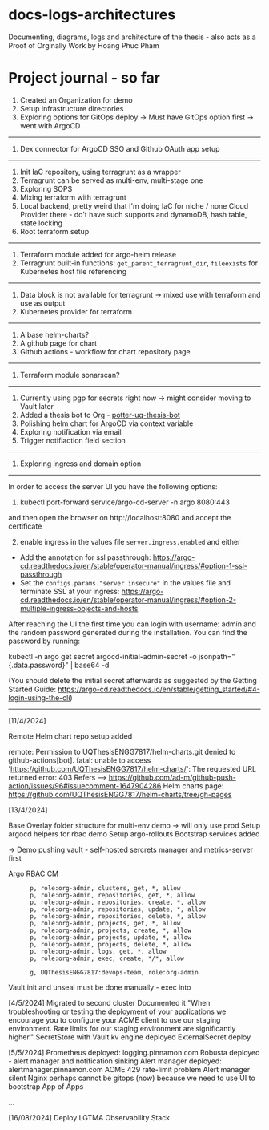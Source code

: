 # docs-logs-architectures
Documenting, diagrams, logs and architecture of the thesis - also acts as a Proof of Orginally Work by Hoang Phuc Pham
# Project journal - so far
1. Created an Organization for demo
2. Setup infrastructure directories
3. Exploring options for GitOps deploy -> Must have GitOps option first -> went with ArgoCD
---
1. Dex connector for ArgoCD SSO and Github OAuth app setup
---
1. Init IaC repository, using terragrunt as a wrapper
2. Terragrunt can be served as multi-env, multi-stage one
3. Exploring SOPS
4. Mixing terraform with terragrunt
5. Local backend, pretty weird that I'm doing IaC for niche / none Cloud Provider there - do't have such supports and dynamoDB, hash table, state locking
6. Root terraform setup
---
1. Terraform module added for argo-helm release
2. Terragrunt built-in functions: `get_parent_terragrunt_dir`, `fileexists` for Kubernetes host file referencing
---
1. Data block is not available for terragrunt -> mixed use with terraform and use as output
2. Kubernetes provider for terraform
---
1. A base helm-charts?
2. A github page for chart
3. Github actions - workflow for chart repository page
---
1. Terraform module sonarscan?
---
1. Currently using pgp for secrets right now -> might consider moving to Vault later
2. Added a thesis bot to Org -  [potter-uq-thesis-bot](https://github.com/potter-uq-thesis-bot)
3. Polishing helm chart for ArgoCD via context variable
4. Exploring notification via email
5. Trigger notifiaction field section
---
1. Exploring ingress and domain option
---

In order to access the server UI you have the following options:

1. kubectl port-forward service/argo-cd-server -n argo 8080:443

and then open the browser on http://localhost:8080 and accept the certificate

2. enable ingress in the values file `server.ingress.enabled` and either
- Add the annotation for ssl passthrough: https://argo-cd.readthedocs.io/en/stable/operator-manual/ingress/#option-1-ssl-passthrough
- Set the `configs.params."server.insecure"` in the values file and terminate SSL at your ingress: https://argo-cd.readthedocs.io/en/stable/operator-manual/ingress/#option-2-multiple-ingress-objects-and-hosts


After reaching the UI the first time you can login with username: admin and the random password generated during the installation. You can find the password by running:

kubectl -n argo get secret argocd-initial-admin-secret -o jsonpath="{.data.password}" | base64 -d

(You should delete the initial secret afterwards as suggested by the Getting Started Guide: https://argo-cd.readthedocs.io/en/stable/getting_started/#4-login-using-the-cli)


---
[11/4/2024]

Remote Helm chart repo setup added

remote: Permission to UQThesisENGG7817/helm-charts.git denied to github-actions[bot].
fatal: unable to access 'https://github.com/UQThesisENGG7817/helm-charts/': The requested URL returned error: 403
Refers --> https://github.com/ad-m/github-push-action/issues/96#issuecomment-1647904286
Helm charts page: https://github.com/UQThesisENGG7817/helm-charts/tree/gh-pages

[13/4/2024]

Base Overlay folder structure for multi-env demo -> will only use prod
Setup argocd helpers for rbac demo
Setup argo-rollouts
Bootstrap services added

-> Demo pushing vault - self-hosted sercrets manager and metrics-server first

Argo RBAC CM
```   p, role:org-admin, applications, *, */*, allow
      p, role:org-admin, clusters, get, *, allow
      p, role:org-admin, repositories, get, *, allow
      p, role:org-admin, repositories, create, *, allow
      p, role:org-admin, repositories, update, *, allow
      p, role:org-admin, repositories, delete, *, allow
      p, role:org-admin, projects, get, *, allow
      p, role:org-admin, projects, create, *, allow
      p, role:org-admin, projects, update, *, allow
      p, role:org-admin, projects, delete, *, allow
      p, role:org-admin, logs, get, *, allow
      p, role:org-admin, exec, create, */*, allow

      g, UQThesisENGG7817:devops-team, role:org-admin
```

Vault init and unseal must be done manually - exec into


[4/5/2024]
Migrated to second cluster
Documented it
"When troubleshooting or testing the deployment of your applications we encourage you to configure your ACME client to use our staging environment. Rate limits for our staging environment are significantly higher."
SecretStore with Vault kv engine deployed
ExternalSecret deploy

[5/5/2024]
Prometheus deployed: logging.pinnamon.com
Robusta deployed - alert manager and notification sinking
Alert manager deployed: alertmanager.pinnamon.com
ACME 429 rate-limit problem
Alert manager silent
Nginx perhaps cannot be gitops (now) because we need to use UI to bootstrap App of Apps


...

[16/08/2024]
Deploy LGTMA Observability Stack